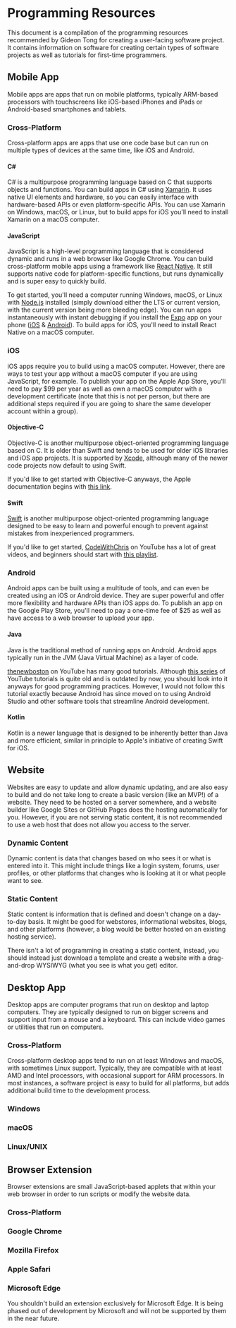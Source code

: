 # Programming Resources

This document is a compilation of the programming resources recommended by Gideon Tong for creating a user-facing software project. It contains information on software for creating certain types of software projects as well as tutorials for first-time programmers.

## Mobile App

Mobile apps are apps that run on mobile platforms, typically ARM-based processors with touchscreens like iOS-based iPhones and iPads or Android-based smartphones and tablets.

### Cross-Platform

Cross-platform apps are apps that use one code base but can run on multiple types of devices at the same time, like iOS and Android.

#### C#

C# is a multipurpose programming language based on C that supports objects and functions. You can build apps in C# using [Xamarin](http://bit.ly/2LhvNd4). It uses native UI elements and hardware, so you can easily interface with hardware-based APIs or even platform-specific APIs. You can use Xamarin on Windows, macOS, or Linux, but to build apps for iOS you'll need to install Xamarin on a macOS computer.

#### JavaScript

JavaScript is a high-level programming language that is considered dynamic and runs in a web browser like Google Chrome. You can build cross-platform mobile apps using a framework like [React Native](http://bit.ly/2UMM4uL). It still supports native code for platform-specific functions, but runs dynamically and is super easy to quickly build.

To get started, you'll need a computer running Windows, macOS, or Linux with [Node.js](http://bit.ly/2PFnEQ6) installed (simply download either the LTS or current version, with the current version being more bleeding edge). You can run apps instantaneously with instant debugging if you install the [Expo](http://bit.ly/2RY0xCk) app on your phone ([iOS](https://apple.co/2EjZMQ1) & [Android](http://bit.ly/2BkMEXN)). To build apps for iOS, you'll need to install React Native on a macOS computer.

### iOS

iOS apps require you to build using a macOS computer. However, there are ways to test your app without a macOS computer if you are using JavaScript, for example. To publish your app on the Apple App Store, you'll need to pay $99 per year as well as own a macOS computer with a development certificate (note that this is not per person, but there are additional steps required if you are going to share the same developer account within a group).

#### Objective-C

Objective-C is another multipurpose object-oriented programming language based on C. It is older than Swift and tends to be used for older iOS libraries and iOS app projects. It is supported by [Xcode](https://apple.co/2QXBNNc), although many of the newer code projects now default to using Swift.

If you'd like to get started with Objective-C anyways, the Apple documentation begins with [this link](https://apple.co/2QUhgct).

#### Swift

[Swift](https://apple.co/2QZjQ17) is another multipurpose object-oriented programming language designed to be easy to learn and powerful enough to prevent against mistakes from inexperienced programmers.

If you'd like to get started, [CodeWithChris](http://bit.ly/2A2BpDB) on YouTube has a lot of great videos, and beginners should start with [this playlist](http://bit.ly/2AapaFh).

### Android

Android apps can be built using a multitude of tools, and can even be created using an iOS or Android device. They are super powerful and offer more flexibility and hardware APIs than iOS apps do. To publish an app on the Google Play Store, you'll need to pay a one-time fee of $25 as well as have access to a web browser to upload your app.

#### Java

Java is the traditional method of running apps on Android. Android apps typically run in the JVM (Java Virtual Machine) as a layer of code.

[thenewboston](http://bit.ly/2CeEC4m) on YouTube has many good tutorials. Although [this series](http://bit.ly/2LjN1Xj) of YouTube tutorials is quite old and is outdated by now, you should look into it anyways for good programming practices. However, I would not follow this tutorial exactly because Android has since moved on to using Android Studio and other software tools that streamline Android development.

#### Kotlin

Kotlin is a newer language that is designed to be inherently better than Java and more efficient, similar in principle to Apple's initiative of creating Swift for iOS.

## Website

Websites are easy to update and allow dynamic updating, and are also easy to build and do not take long to create a basic version (like an MVP!) of a website. They need to be hosted on a server somewhere, and a website builder like Google Sites or GitHub Pages does the hosting automatically for you. However, if you are not serving static content, it is not recommended to use a web host that does not allow you access to the server.

### Dynamic Content

Dynamic content is data that changes based on who sees it or what is entered into it. This might include things like a login system, forums, user profiles, or other platforms that changes who is looking at it or what people want to see.

### Static Content

Static content is information that is defined and doesn't change on a day-to-day basis. It might be good for webstores, informational websites, blogs, and other platforms (however, a blog would be better hosted on an existing hosting service).

There isn't a lot of programming in creating a static content, instead, you should instead just download a template and create a website with a drag-and-drop WYSIWYG (what you see is what you get) editor.

## Desktop App

Desktop apps are computer programs that run on desktop and laptop computers. They are typically designed to run on bigger screens and support input from a mouse and a keyboard. This can include video games or utilities that run on computers.

### Cross-Platform

Cross-platform desktop apps tend to run on at least Windows and macOS, with sometimes Linux support. Typically, they are compatible with at least AMD and Intel processors, with occasional support for ARM processors. In most instances, a software project is easy to build for all platforms, but adds additional build time to the development process.

### Windows

### macOS

### Linux/UNIX

## Browser Extension

Browser extensions are small JavaScript-based applets that within your web browser in order to run scripts or modify the website data.

### Cross-Platform

### Google Chrome

### Mozilla Firefox

### Apple Safari

### Microsoft Edge

You shouldn't build an extension exclusively for Microsoft Edge. It is being phased out of development by Microsoft and will not be supported by them in the near future.